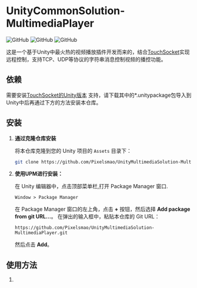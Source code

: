 # UnityCommonSolution-MultimediaPlayer

![GitHub](https://img.shields.io/badge/Unity-2021.3%2B-blue)
![GitHub](https://img.shields.io/badge/license-MIT-green)
![GitHub](https://img.shields.io/badge/Platform-Windows-red)

这是一个基于Unity中最火热的视频播放插件开发而来的，结合[TouchSocket](https://github.com/RRQM/TouchSocket)实现远程控制，支持TCP、UDP等协议的字符串消息控制视频的播控功能。
## 依赖
   需要安装[TouchSocket的Unity版本](https://github.com/RRQM/TouchSocket/tree/master/examples/Unity3d/UnityPackage) 支持，请下载其中的*.unitypackage包导入到Unity中后再通过下方的方法安装本仓库。

## 安装

1. **通过克隆仓库安装**

   将本仓库克隆到您的 Unity 项目的 `Assets` 目录下：

   ```bash
   git clone https://github.com/Pixelsmao/UnityMultimediaSolution-MultimediaPlayer.git
   ```

2. **使用UPM进行安装：**

   在 Unity 编辑器中，点击顶部菜单栏,打开 Package Manager 窗口.

   ```
   Window > Package Manager
   ```

   在 Package Manager 窗口的左上角，点击 **+** 按钮，然后选择 **Add package from git URL...**。
   在弹出的输入框中，粘贴本仓库的 Git URL：

   ```
   https://github.com/Pixelsmao/UnityMultimediaSolution-MultimediaPlayer.git
   ```

   然后点击 **Add**。

## 使用方法

1.